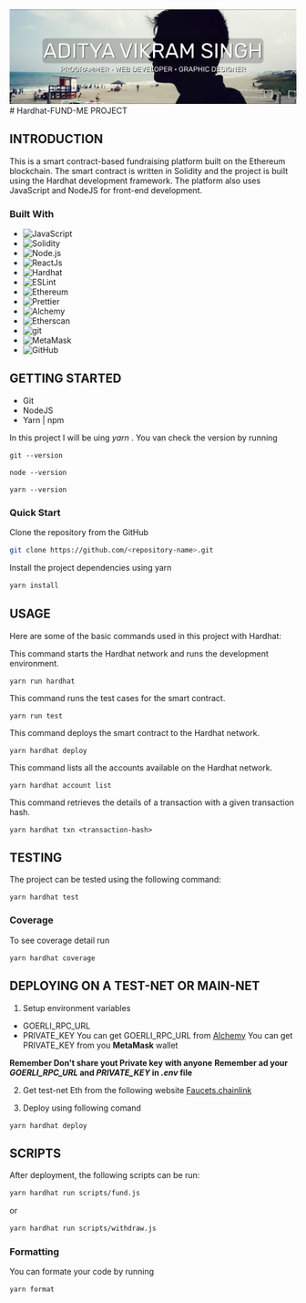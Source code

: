 <img src="https://raw.githubusercontent.com/AVS1508/AVS1508/master/assets/Aditya%20Vikram%20Singh%20Banner.png">
# Hardhat-FUND-ME PROJECT

## INTRODUCTION
This is a smart contract-based fundraising platform built on the Ethereum blockchain. The smart contract is written in Solidity and the project is built using the Hardhat development framework. The platform also uses JavaScript and NodeJS for front-end development.
### Built With

*  ![JavaScript](https://www.javascript.com/?https://img.shields.io/badge/-JavaScript-333333?style=flat&logo=javascript)
*  ![Solidity](https://docs.soliditylang.org/en/v0.8.18/)
*  ![Node.js](https://nodejs.org/en/-Node.js-333333?style=flat&logo=node.js)
*  ![ReactJs](https://reactjs.org/)
*  ![Hardhat](https://hardhat.org/)
*  ![ESLint](https://eslint.org/)
*  ![Ethereum](https://ethereum.org/en/)
*  ![Prettier](https://prettier.io/)
*  ![Alchemy](https://www.alchemy.com/)
*  ![Etherscan](https://etherscan.io/)
*  ![git](https://git-scm.com/)
*  ![MetaMask](https://metamask.io/)
*  ![GitHub](https://github.com/)

## GETTING STARTED
* Git
* NodeJS
* Yarn | npm

In this project I will be uing *yarn* .
You van check the version by running
```shell
git --version
```
```shell
node --version
```
```shell
yarn --version
```
### Quick Start
Clone the repository from the GitHub
```bash
git clone https://github.com/<repository-name>.git
```
Install the project dependencies using yarn
```bash
yarn install
```

## USAGE
Here are some of the basic commands used in this project with Hardhat:

This command starts the Hardhat network and runs the development environment.
```shell
yarn run hardhat
```
This command runs the test cases for the smart contract.
```shell
yarn run test
```
This command deploys the smart contract to the Hardhat network.
```shell
yarn hardhat deploy
```
This command lists all the accounts available on the Hardhat network.
```shell
yarn hardhat account list
```
This command retrieves the details of a transaction with a given transaction hash.
```shell
yarn hardhat txn <transaction-hash>
```

## TESTING
The project can be tested using the following command:
```shell
yarn hardhat test
```
### Coverage
To see coverage detail run
```shell
yarn hardhat coverage
```

## DEPLOYING ON A TEST-NET OR MAIN-NET
1. Setup environment variables
* GOERLI_RPC_URL
* PRIVATE_KEY
You can get GOERLI_RPC_URL from [Alchemy](https://www.alchemy.com/)
You can get PRIVATE_KEY from you **MetaMask** wallet

**Remember Don't share yout Private key with anyone**
**Remember ad your *GOERLI_RPC_URL* and *PRIVATE_KEY* in *.env* file**

2. Get test-net Eth from the following website
[Faucets.chainlink](https://faucets.chain.link/)

3. Deploy using following comand
```shell
yarn hardhat deploy
```

## SCRIPTS
After deployment, the following scripts can be run:
```bash
yarn hardhat run scripts/fund.js
```
or
```bash
yarn hardhat run scripts/withdraw.js
```
### Formatting
You can formate your code by running
```bash
yarn format
```
